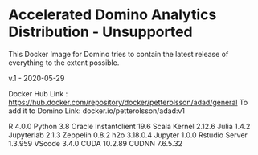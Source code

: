 # Accelerated Domino Analytics Distribution - Unsupported

This Docker Image for Domino tries to contain the latest release of everything to the extent possible.

v.1 - 2020-05-29

Docker Hub Link         : https://hub.docker.com/repository/docker/petterolsson/adad/general
To add it to Domino Link: docker.io/petterolsson/adad:v1

R 4.0.0
Python 3.8
Oracle Instantclient 19.6
Scala Kernel 2.12.6
Julia 1.4.2
Jupyterlab 2.1.3
Zeppelin 0.8.2
h2o 3.18.0.4
Jupyter 1.0.0
Rstudio Server 1.3.959
VScode 3.4.0
CUDA 10.2.89
CUDNN 7.6.5.32
